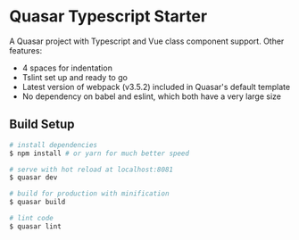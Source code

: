 # Quasar Typescript Starter

A Quasar project with Typescript and Vue class component support. Other features:
- 4 spaces for indentation
- Tslint set up and ready to go
- Latest version of webpack (v3.5.2) included in Quasar's default template
- No dependency on babel and eslint, which both have a very large size

## Build Setup

``` bash
# install dependencies
$ npm install # or yarn for much better speed

# serve with hot reload at localhost:8081
$ quasar dev

# build for production with minification
$ quasar build

# lint code
$ quasar lint
```
